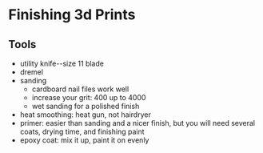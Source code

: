 # Finishing 3d Prints

## Tools

- utility knife--size 11 blade
- dremel
- sanding
	- cardboard nail files work well
	- increase your grit: 400 up to 4000
	- wet sanding for a polished finish
- heat smoothing: heat gun, not hairdryer
- primer: easier than sanding and a nicer finish, but you will need several coats, drying time, and finishing paint
- epoxy coat: mix it up, paint it on evenly

